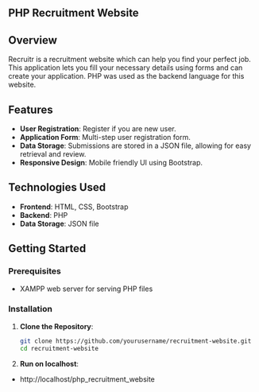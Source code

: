 ## PHP Recruitment Website

## Overview

Recruitr is a recruitment website which can help you find your perfect job. This application lets you
fill your necessary details using forms and can create your application. PHP was used as the backend language for this website.

## Features

- **User Registration**: Register if you are new user.
- **Application Form**: Multi-step user registration form.
- **Data Storage**: Submissions are stored in a JSON file, allowing for easy retrieval and review.
- **Responsive Design**: Mobile friendly UI using Bootstrap.

## Technologies Used

- **Frontend**: HTML, CSS, Bootstrap
- **Backend**: PHP
- **Data Storage**: JSON file

## Getting Started

### Prerequisites

- XAMPP web server for serving PHP files

### Installation

1. **Clone the Repository**:

   ```bash
   git clone https://github.com/yourusername/recruitment-website.git
   cd recruitment-website
   ```

2. **Run on localhost**:

- http://localhost/php_recruitment_website
